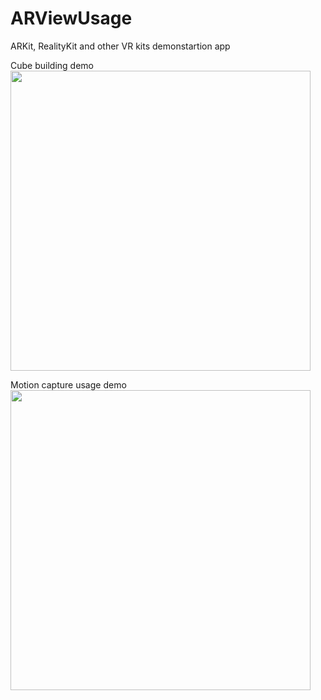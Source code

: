 # ARViewUsage

ARKit, RealityKit and other VR kits demonstartion app

Cube building demo
<img src="cube_demo.gif" width="480" />

Motion capture usage demo
<img src="motion_demo.gif" width="480" />
